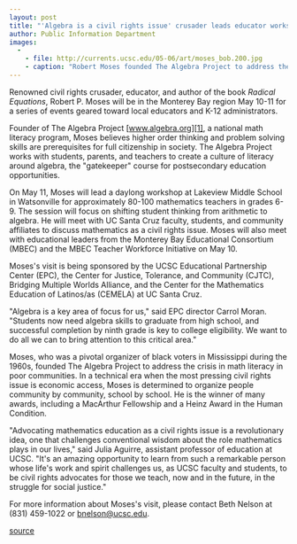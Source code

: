 ```yaml
---
layout: post
title: "'Algebra is a civil rights issue' crusader leads educator workshop May 11"
author: Public Information Department
images:
  -
    - file: http://currents.ucsc.edu/05-06/art/moses_bob.200.jpg
    - caption: "Robert Moses founded The Algebra Project to address the crisis in math literacy in poor communities."
---
```


Renowned civil rights crusader, educator, and author of the book _Radical Equations_, Robert P. Moses will be in the Monterey Bay region May 10-11 for a series of events geared toward local educators and K-12 administrators.

Founder of The Algebra Project [www.algebra.org][1], a national math literacy program, Moses believes higher order thinking and problem solving skills are prerequisites for full citizenship in society. The Algebra Project works with students, parents, and teachers to create a culture of literacy around algebra, the "gatekeeper" course for postsecondary education opportunities.

On May 11, Moses will lead a daylong workshop at Lakeview Middle School in Watsonville for approximately 80-100 mathematics teachers in grades 6-9. The session will focus on shifting student thinking from arithmetic to algebra. He will meet with UC Santa Cruz faculty, students, and community affiliates to discuss mathematics as a civil rights issue. Moses will also meet with educational leaders from the Monterey Bay Educational Consortium (MBEC) and the MBEC Teacher Workforce Initiative on May 10.

Moses's visit is being sponsored by the UCSC Educational Partnership Center (EPC), the Center for Justice, Tolerance, and Community (CJTC), Bridging Multiple Worlds Alliance, and the Center for the Mathematics Education of Latinos/as (CEMELA) at UC Santa Cruz.

"Algebra is a key area of focus for us," said EPC director Carrol Moran. "Students now need algebra skills to graduate from high school, and successful completion by ninth grade is key to college eligibility. We want to do all we can to bring attention to this critical area."

Moses, who was a pivotal organizer of black voters in Mississippi during the 1960s, founded The Algebra Project to address the crisis in math literacy in poor communities. In a technical era when the most pressing civil rights issue is economic access, Moses is determined to organize people community by community, school by school. He is the winner of many awards, including a MacArthur Fellowship and a Heinz Award in the Human Condition.

"Advocating mathematics education as a civil rights issue is a revolutionary idea, one that challenges conventional wisdom about the role mathematics plays in our lives," said Julia Aguirre, assistant professor of education at UCSC. "It's an amazing opportunity to learn from such a remarkable person whose life's work and spirit challenges us, as UCSC faculty and students, to be civil rights advocates for those we teach, now and in the future, in the struggle for social justice."

For more information about Moses's visit, please contact Beth Nelson at (831) 459-1022 or [bnelson@ucsc.edu][2].

[1]: http://www.algebra.org
[2]: mailto:bnelson@ucsc.edu

[source](http://www1.ucsc.edu/currents/05-06/05-08/brief-moses.asp "Permalink to brief-moses")
